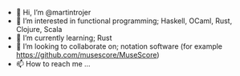 - 👋 Hi, I’m @martintrojer
- 👀 I’m interested in functional programming; Haskell, OCaml, Rust, Clojure, Scala
- 🌱 I’m currently learning; Rust
- 💞️ I’m looking to collaborate on; notation software (for example https://github.com/musescore/MuseScore)
- 📫 How to reach me ...

<!---
martintrojer/martintrojer is a ✨ special ✨ repository because its `README.md` (this file) appears on your GitHub profile.
You can click the Preview link to take a look at your changes.
--->

